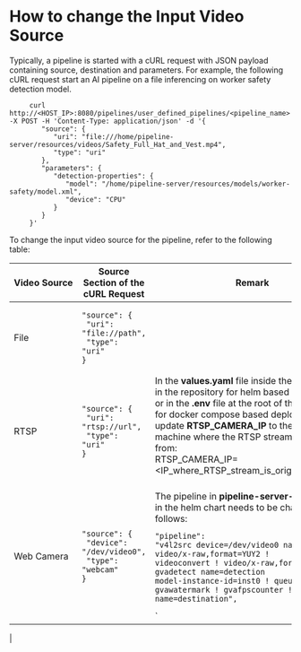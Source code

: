# How to change the Input Video Source

Typically, a pipeline is started with a cURL request with JSON payload containing source, destination and parameters. For example, the following cURL request start an AI pipeline on a file inferencing on worker safety detection model.

         curl http://<HOST_IP>:8080/pipelines/user_defined_pipelines/<pipeline_name> -X POST -H 'Content-Type: application/json' -d '{
            "source": {
               "uri": "file:///home/pipeline-server/resources/videos/Safety_Full_Hat_and_Vest.mp4",
               "type": "uri"
            },
            "parameters": {
               "detection-properties": {
                  "model": "/home/pipeline-server/resources/models/worker-safety/model.xml",
                  "device": "CPU"
               }
            }
         }'

To change the input video source for the pipeline, refer to the following table:

| Video Source | Source Section of the cURL Request                          | Remark                          |
|--------------|-------------------------------------------------------------|---------------------------------|
| File         | <pre><code>"source": {<br>  "uri": "file://path",<br>  "type": "uri"<br>} </code></pre>       |    |
| RTSP         | <pre><code>"source": {<br>  "uri": "rtsp://url",<br>  "type": "uri"<br>}</code></pre>        | In the **values.yaml** file inside the helm folder in the repository for helm based deployments, or in the **.env** file at the root of the repository for docker compose based deployment, update **RTSP_CAMERA_IP** to the IP of the machine where the RTSP stream is coming from:<br> RTSP_CAMERA_IP=<IP_where_RTSP_stream_is_originating_from><br><br> |
| Web Camera   | <pre><code>"source": {<br>  "device": "/dev/video0",<br>  "type": "webcam"<br>}</code></pre> | The pipeline in **pipeline-server-config.json** in the helm chart needs to be changed as follows: <pre><code>"pipeline": "v4l2src device=/dev/video0 name=source ! video/x-raw,format=YUY2 ! videoconvert ! video/x-raw,format=RGB ! gvadetect name=detection model-instance-id=inst0 ! queue ! gvawatermark ! gvafpscounter ! appsink name=destination",</code></pre>`
   |
